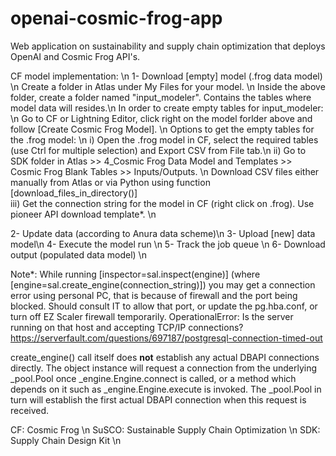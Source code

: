 # openai-cosmic-frog-app
Web application on sustainability and supply chain optimization that deploys OpenAI and Cosmic Frog API's. 

CF model implementation: \n
1- Download [empty] model (.frog data model) \n
    Create a folder in Atlas under My Files for your model. \n
    Inside the above folder, create a folder named "input_modeler". Contains the tables where model data will resides.\n
    In order to create empty tables for input_modeler: \n
        Go to CF or Lightning Editor, click right on the model forlder above and follow [Create Cosmic Frog Model]. \n
        Options to get the empty tables for the .frog model: \n
            i) Open the .frog model in CF, select the required tables (use Ctrl for multiple selection) and Export CSV from File tab.\n
            ii) Go to SDK folder in Atlas >> 4_Cosmic Frog Data Model and Templates >> Cosmic Frog Blank Tables >> Inputs/Outputs. \n
            Download CSV files either manually from Atlas or via Python using function [download_files_in_directory()]   
            iii) Get the connection string for the model in CF (right click on .frog). Use pioneer API download template*. \n

2- Update data (according to Anura data scheme)\n
3- Upload [new] data model\n
4- Execute the model run \n
5- Track the job queue \n
6- Download output (populated data model) \n

Note*: While running [inspector=sal.inspect(engine)] (where [engine=sal.create_engine(connection_string)]) you may get a connection error using personal PC, that is because of firewall and the port being blocked. Should consult IT to allow that port, or update the pg.hba.conf, or turn off EZ Scaler firewall temporarily.
OperationalError: Is the server running on that host and accepting TCP/IP connections?
https://serverfault.com/questions/697187/postgresql-connection-timed-out

create_engine() call itself does **not** establish any actual DBAPI connections directly. The object instance will
request a connection from the underlying _pool.Pool once _engine.Engine.connect is called, or a method which depends on it
such as _engine.Engine.execute is invoked. The _pool.Pool in turn will establish the first actual DBAPI connection when this request
is received.


CF: Cosmic Frog \n
SuSCO: Sustainable Supply Chain Optimization \n
SDK: Supply Chain Design Kit \n